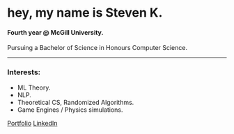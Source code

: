 <h1>
  hey, my name is Steven K.
</h1>

#### Fourth year @ McGill University.
Pursuing a Bachelor of Science in Honours Computer Science.

---

### Interests:

- ML Theory.
- NLP.
- Theoretical CS, Randomized Algorithms.
- Game Engines / Physics simulations.

[Portfolio](https://stevenkoniaev.github.io/)  [LinkedIn](https://www.linkedin.com/in/steven-koniaev-944ba422a/)


























‎ 
